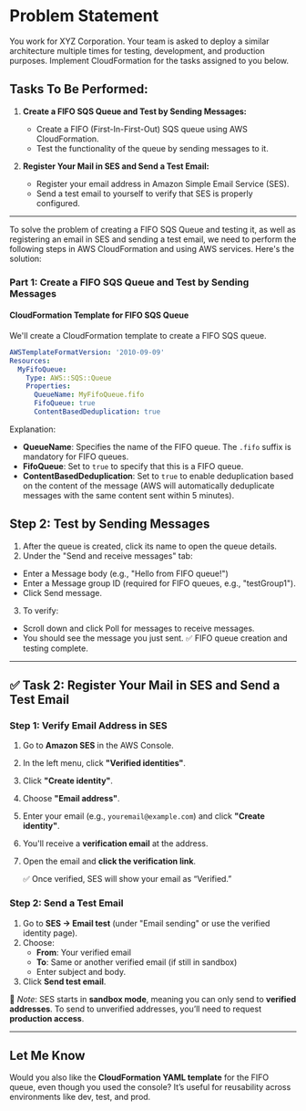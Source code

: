 # Problem Statement

You work for XYZ Corporation. Your team is asked to deploy a similar architecture multiple times for testing, development, and production purposes. Implement CloudFormation for the tasks assigned to you below.

## Tasks To Be Performed:

1. **Create a FIFO SQS Queue and Test by Sending Messages:**
   - Create a FIFO (First-In-First-Out) SQS queue using AWS CloudFormation.
   - Test the functionality of the queue by sending messages to it.

2. **Register Your Mail in SES and Send a Test Email:**
   - Register your email address in Amazon Simple Email Service (SES).
   - Send a test email to yourself to verify that SES is properly configured.
--- 
To solve the problem of creating a FIFO SQS Queue and testing it, as well as registering an email in SES and sending a test email, we need to perform the following steps in AWS CloudFormation and using AWS services. Here's the solution:

### Part 1: Create a FIFO SQS Queue and Test by Sending Messages

#### CloudFormation Template for FIFO SQS Queue
We'll create a CloudFormation template to create a FIFO SQS queue.

```yaml
AWSTemplateFormatVersion: '2010-09-09'
Resources:
  MyFifoQueue:
    Type: AWS::SQS::Queue
    Properties:
      QueueName: MyFifoQueue.fifo
      FifoQueue: true
      ContentBasedDeduplication: true
```

Explanation:
- **QueueName**: Specifies the name of the FIFO queue. The `.fifo` suffix is mandatory for FIFO queues.
- **FifoQueue**: Set to `true` to specify that this is a FIFO queue.
- **ContentBasedDeduplication**: Set to `true` to enable deduplication based on the content of the message (AWS will automatically deduplicate messages with the same content sent within 5 minutes).

## Step 2: Test by Sending Messages
1. After the queue is created, click its name to open the queue details.
2. Under the "Send and receive messages" tab:
- Enter a Message body (e.g., "Hello from FIFO queue!")
- Enter a Message group ID (required for FIFO queues, e.g., "testGroup1").
- Click Send message.

3. To verify:
- Scroll down and click Poll for messages to receive messages.
- You should see the message you just sent.
✅ FIFO queue creation and testing complete.

---

## ✅ **Task 2: Register Your Mail in SES and Send a Test Email**

### Step 1: Verify Email Address in SES
1. Go to **Amazon SES** in the AWS Console.
2. In the left menu, click **"Verified identities"**.
3. Click **"Create identity"**.
4. Choose **"Email address"**.
5. Enter your email (e.g., `youremail@example.com`) and click **"Create identity"**.
6. You'll receive a **verification email** at the address.
7. Open the email and **click the verification link**.

   ✅ Once verified, SES will show your email as “Verified.”

### Step 2: Send a Test Email
1. Go to **SES → Email test** (under "Email sending" or use the verified identity page).
2. Choose:
   - **From**: Your verified email
   - **To**: Same or another verified email (if still in sandbox)
   - Enter subject and body.
3. Click **Send test email**.

📌 *Note*: SES starts in **sandbox mode**, meaning you can only send to **verified addresses**. To send to unverified addresses, you’ll need to request **production access**.

---

## Let Me Know
Would you also like the **CloudFormation YAML template** for the FIFO queue, even though you used the console? It’s useful for reusability across environments like dev, test, and prod.
